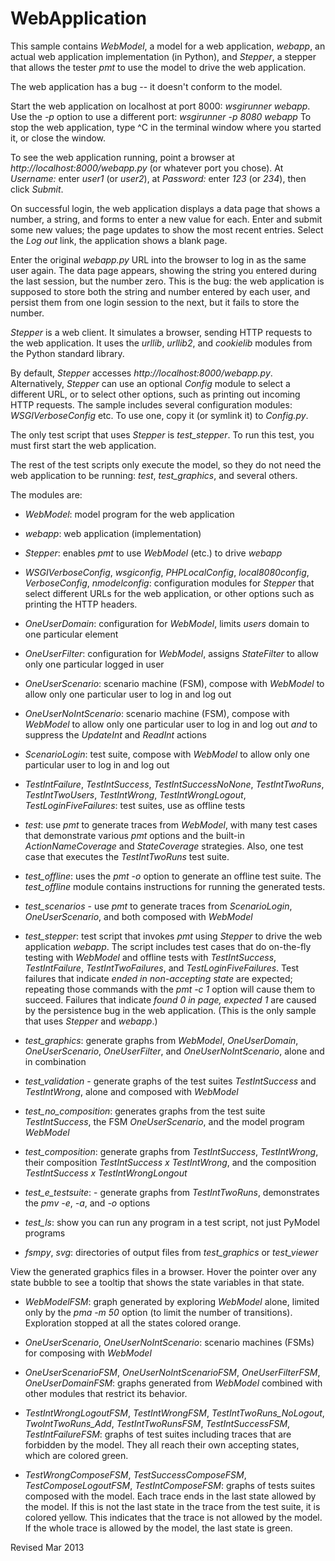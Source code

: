 
WebApplication
==============

This sample contains *WebModel*, a model for a web application,
*webapp*, an actual web application implementation (in Python), and
*Stepper*, a stepper that allows the tester *pmt* to use the model to
drive the web application.

The web application has a bug -- it doesn't conform to the
model.

Start the web application on localhost at port 8000: *wsgirunner webapp*.
Use the *-p* option to use a different port: *wsgirunner -p 8080 webapp*
To stop the web application, type ^C in the terminal window where you
started it, or close the window.

To see the web application running, point a browser at
*http://localhost:8000/webapp.py* (or whatever port you chose).  At
*Username:* enter *user1* (or *user2*), at *Password:* enter *123* (or
*234*), then click *Submit*.  

On successful login, the web application displays a data page that
shows a number, a string, and forms to enter a new value for each.  Enter
and submit some new values; the page updates to show the most recent
entries.  Select the *Log out* link, the application shows a blank page.

Enter the original *webapp.py* URL into the browser to log in as the
same user again.  The data page appears, showing the string you
entered during the last session, but the number zero.  This is the
bug: the web application is supposed to store both the string and
number entered by each user, and persist them from one login session
to the next, but it fails to store the number.

*Stepper* is a web client.  It simulates a browser, sending HTTP
requests to the web application.  It uses the *urllib*, *urllib2*, and
*cookielib* modules from the Python standard library.

By default, *Stepper* accesses *http://localhost:8000/webapp.py*.
Alternatively, *Stepper* can use an optional *Config* module to select
a different URL, or to select other options, such as printing out
incoming HTTP requests.  The sample includes several configuration
modules: *WSGIVerboseConfig* etc.  To use one, copy it (or symlink it)
to *Config.py*.

The only test script that uses *Stepper* is *test_stepper*.  To run 
this test, you must first start the web application.

The rest of the test scripts only execute the model, so they do not
need the web application to be running: *test*,
*test_graphics*, and several others.

The modules are:

- *WebModel*: model program for the web application

- *webapp*: web application (implementation)

- *Stepper*: enables *pmt* to use *WebModel* (etc.) to drive *webapp*

- *WSGIVerboseConfig*, *wsgiconfig*, *PHPLocalConfig*,
  *local8080config*, *VerboseConfig*, *nmodelconfig*: 
  configuration modules for *Stepper* that select different URLs for the web
  application, or other options such as printing the HTTP headers.

- *OneUserDomain*: configuration for *WebModel*, limits *users* domain to one
   particular element

- *OneUserFilter*: configuration for *WebModel*, assigns *StateFilter*
  to allow only one particular logged in user

- *OneUserScenario*: scenario machine (FSM), compose with *WebModel*
  to allow only one particular user to log in and log out

- *OneUserNoIntScenario*: scenario machine (FSM), compose with *WebModel*
  to allow only one particular user to log in and log out *and*
  to suppress the *UpdateInt* and *ReadInt* actions

- *ScenarioLogin*: test suite, compose with *WebModel* to allow only
  one particular user to log in and log out

- *TestIntFailure*, *TestIntSuccess*, *TestIntSuccessNoNone*, 
  *TestIntTwoRuns*, *TestIntTwoUsers*, *TestIntWrong*, *TestIntWrongLogout*,
  *TestLoginFiveFailures*: test suites, use as offline tests

- *test*: use *pmt* to generate traces from *WebModel*, with many test
   cases that demonstrate various *pmt* options and the built-in
   *ActionNameCoverage* and *StateCoverage* strategies.  Also, one
   test case that executes the *TestIntTwoRuns* test suite.

- *test_offline*: uses the *pmt -o* option to generate an offline test suite.
  The *test_offline* module contains instructions for running the generated
  tests.

- *test_scenarios* - use *pmt* to generate traces from *ScenarioLogin*,
  *OneUserScenario*, and both composed with *WebModel*

- *test_stepper*: test script that invokes *pmt* using *Stepper*
   to drive the web application *webapp*.  The script includes test
   cases that do on-the-fly testing with *WebModel* and offline tests
   with *TestIntSuccess*, *TestIntFailure*, *TestIntTwoFailures*, 
   and *TestLoginFiveFailures*.  Test failures that indicate *ended in 
   non-accepting state* are expected; repeating those commands with the 
   *pmt -c 1* option will cause them to succeed.  Failures that indicate 
   *found 0 in page, expected 1* are caused by the persistence bug in
   the web application.  (This is the only sample that uses *Stepper* and 
   *webapp*.)

- *test_graphics*: generate graphs from *WebModel*, *OneUserDomain*,
  *OneUserScenario*, *OneUserFilter*, and *OneUserNoIntScenario*, alone 
  and in combination

- *test_validation* - generate graphs of the test suites *TestIntSuccess*
  and *TestIntWrong*, alone and composed with *WebModel*

- *test_no_composition*: generates graphs from the test suite
  *TestIntSuccess*, the FSM *OneUserScenario*, and the model program
  *WebModel*

- *test_composition*: generate graphs from *TestIntSuccess*, *TestIntWrong*,
  their composition *TestIntSuccess x TestIntWrong*, and the composition
  *TestIntSuccess x TestIntWrongLongout*

- *test_e_testsuite*: - generate graphs from *TestIntTwoRuns*,
   demonstrates the *pmv -e*, *-a*, and *-o* options

- *test_ls*: show you can run any program in a test script, not just
   PyModel programs

- *fsmpy*, *svg*: directories of output files from *test_graphics*
  or *test_viewer*

View the generated graphics files in a browser.  Hover the pointer
over any state bubble to see a tooltip that shows the state variables
in that state.

- *WebModelFSM*: graph generated by exploring *WebModel* alone,
  limited only by the *pma -m 50* option (to limit the number of
  transitions).  Exploration stopped at all the states colored orange.

- *OneUserScenario*, *OneUserNoIntScenario*: scenario machines (FSMs)
   for composing with *WebModel*

- *OneUserScenarioFSM*, *OneUserNoIntScenarioFSM*, *OneUserFilterFSM*,
  *OneUserDomainFSM*: graphs generated from *WebModel* combined with 
  other modules that restrict its behavior.

- *TestIntWrongLogoutFSM*, *TestIntWrongFSM*,
  *TestIntTwoRuns_NoLogout*, *TwoIntTwoRuns_Add*, *TestIntTwoRunsFSM*,
  *TestIntSuccessFSM*, *TestIntFailureFSM*: graphs of test
  suites including traces that are forbidden by the model.  They all
  reach their own accepting states, which are colored green.

- *TestWrongComposeFSM*, *TestSuccessComposeFSM*,
  *TestComposeLogoutFSM*, *TestIntComposeFSM*: graphs of tests
  suites composed with the model.  Each trace ends in the last state
  allowed by the model.  If this is not the last state in the trace
  from the test suite, it is colored yellow.  This indicates that the
  trace is not allowed by the model.  If the whole trace is allowed by
  the model, the last state is green.

Revised Mar 2013
